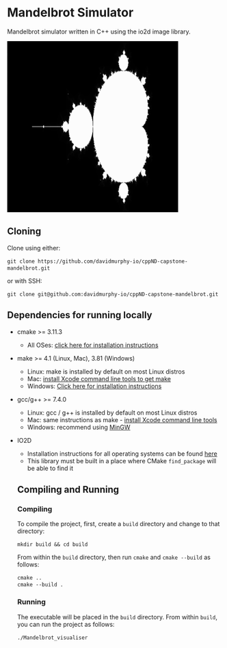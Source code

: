 # Mandelbrot Simulator

Mandelbrot simulator written in C++ using the io2d image library.

<img src="/images/mandelbrot.png" width="400" height="400" title="Mandelbrot Simulator"/>

## Cloning
Clone using either:
```
git clone https://github.com/davidmurphy-io/cppND-capstone-mandelbrot.git
```
or with SSH:
```
git clone git@github.com:davidmurphy-io/cppND-capstone-mandelbrot.git
```

## Dependencies for running locally
* cmake >= 3.11.3
  * All OSes: [click here for installation instructions](https://cmake.org/install/)
* make >= 4.1 (Linux, Mac), 3.81 (Windows)
  * Linux: make is installed by default on most Linux distros
  * Mac: [install Xcode command line tools to get make](https://developer.apple.com/xcode/features/)
  * Windows: [Click here for installation instructions](http://gnuwin32.sourceforge.net/packages/make.htm)
* gcc/g++ >= 7.4.0
  * Linux: gcc / g++ is installed by default on most Linux distros
  * Mac: same instructions as make - [install Xcode command line tools](https://developer.apple.com/xcode/features/)
  * Windows: recommend using [MinGW](http://www.mingw.org/)
* IO2D
  * Installation instructions for all operating systems can be found [here](https://github.com/cpp-io2d/P0267_RefImpl/blob/master/BUILDING.md)
  * This library must be built in a place where CMake `find_package` will be able to find it
  
  ## Compiling and Running
  
  ### Compiling
  To compile the project, first, create a `build` directory and change to that directory:
  ```
  mkdir build && cd build
  ```
  From within the `build` directory, then run `cmake` and `cmake --build` as follows:
  ```
  cmake ..
  cmake --build .
  ```
  ### Running
  The executable will be placed in the `build` directory. From within `build`, you can run the project as follows:
  ```
  ./Mandelbrot_visualiser
  ```

